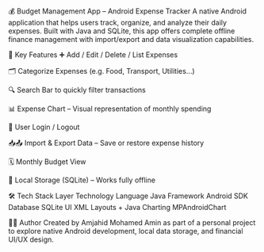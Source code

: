 💰 Budget Management App – Android Expense Tracker
A native Android application that helps users track, organize, and analyze their daily expenses.
Built with Java and SQLite, this app offers complete offline finance management with import/export and data visualization capabilities.

📱 Key Features
➕ Add / Edit / Delete / List Expenses

🗂️ Categorize Expenses (e.g. Food, Transport, Utilities…)

🔍 Search Bar to quickly filter transactions

📊 Expense Chart – Visual representation of monthly spending

🔐 User Login / Logout

📥📤 Import & Export Data – Save or restore expense history

🗓️ Monthly Budget View

📂 Local Storage (SQLite) – Works fully offline

🛠️ Tech Stack
Layer	Technology
Language	Java
Framework	Android SDK
Database	SQLite
UI	XML Layouts + Java
Charting	MPAndroidChart

👨‍💻 Author
Created by Amjahid Mohamed Amin as part of a personal project to explore native Android development, local data storage, and financial UI/UX design.
